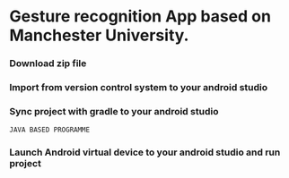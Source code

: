 #  Gesture recognition App based on Manchester University.

###  Download zip file 

###  Import from version control system to your android studio 


###  Sync project with gradle to your android studio 
 
 `JAVA BASED PROGRAMME`
###  Launch Android virtual device to your android studio and run project
